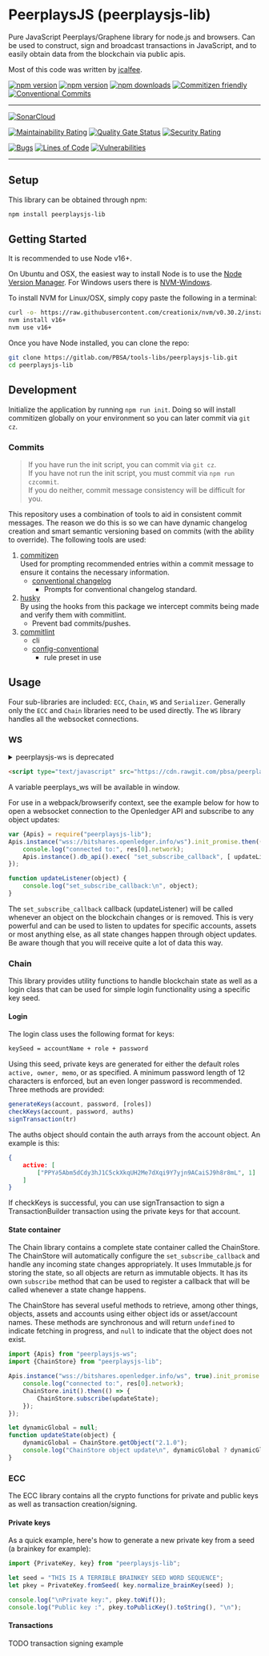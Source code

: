 # PeerplaysJS (peerplaysjs-lib)

Pure JavaScript Peerplays/Graphene library for node.js and browsers. Can be used to construct, sign and broadcast transactions in JavaScript, and to easily obtain data from the blockchain via public apis.

Most of this code was written by [jcalfee](https://github.com/jcalfee).

[![npm version](https://img.shields.io/npm/v/peerplaysjs-lib.svg?style=flat-square)](https://www.npmjs.com/package/peerplaysjs-lib)
[![npm version](https://img.shields.io/node/v/peerplaysjs-lib.svg?style=flat-square)](https://www.npmjs.com/package/peerplaysjs-lib)
[![npm downloads](https://img.shields.io/npm/dm/peerplaysjs-lib.svg?style=flat-square)](https://www.npmjs.com/package/peerplaysjs-lib)
[![Commitizen friendly](https://img.shields.io/badge/commitizen-friendly-brightgreen.svg)](http://commitizen.github.io/cz-cli/) 
[![Conventional Commits](https://img.shields.io/badge/Conventional%20Commits-1.0.0-yellow.svg)](https://conventionalcommits.org)

<hr/>

[![SonarCloud](https://sonarcloud.io/images/project_badges/sonarcloud-white.svg)](https://sonarcloud.io/dashboard?id=peerplays-network_peerplaysjs-lib)

[![Maintainability Rating](https://sonarcloud.io/api/project_badges/measure?project=peerplays-network_peerplaysjs-lib&metric=sqale_rating)](https://sonarcloud.io/dashboard?id=peerplays-network_peerplaysjs-lib) [![Quality Gate Status](https://sonarcloud.io/api/project_badges/measure?project=peerplays-network_peerplaysjs-lib&metric=alert_status)](https://sonarcloud.io/dashboard?id=peerplays-network_peerplaysjs-lib) [![Security Rating](https://sonarcloud.io/api/project_badges/measure?project=peerplays-network_peerplaysjs-lib&metric=security_rating)](https://sonarcloud.io/dashboard?id=peerplays-network_peerplaysjs-lib)

[![Bugs](https://sonarcloud.io/api/project_badges/measure?project=peerplays-network_peerplaysjs-lib&metric=bugs)](https://sonarcloud.io/dashboard?id=peerplays-network_peerplaysjs-lib) [![Lines of Code](https://sonarcloud.io/api/project_badges/measure?project=peerplays-network_peerplaysjs-lib&metric=ncloc)](https://sonarcloud.io/dashboard?id=peerplays-network_peerplaysjs-lib) [![Vulnerabilities](https://sonarcloud.io/api/project_badges/measure?project=peerplays-network_peerplaysjs-lib&metric=vulnerabilities)](https://sonarcloud.io/dashboard?id=peerplays-network_peerplaysjs-lib)

<hr/>

## Setup

This library can be obtained through npm:

```bash
npm install peerplaysjs-lib
```

## Getting Started

It is recommended to use Node v16+.

On Ubuntu and OSX, the easiest way to install Node is to use the [Node Version Manager](https://github.com/creationix/nvm).
For Windows users there is [NVM-Windows](https://github.com/coreybutler/nvm-windows).

To install NVM for Linux/OSX, simply copy paste the following in a terminal:

```bash
curl -o- https://raw.githubusercontent.com/creationix/nvm/v0.30.2/install.sh | bash
nvm install v16+
nvm use v16+
```

Once you have Node installed, you can clone the repo:

```bash
git clone https://gitlab.com/PBSA/tools-libs/peerplaysjs-lib.git
cd peerplaysjs-lib
```

## Development

Initialize the application by running `npm run init`. Doing so will install commitizen globally on your environment so you can later commit via `git cz`.

### Commits

> If you have run the init script, you can commit via `git cz`.  
> If you have not run the init script, you must commit via `npm run czcommit`.  
> If you do neither, commit message consistency will be difficult for you.

This repository uses a combination of tools to aid in consistent commit messages. The reason we do this is so we can have dynamic changelog creation and smart semantic versioning based on commits (with the ability to override).
The following tools are used:

1. [commitizen](https://www.npmjs.com/package/commitizen)  
   Used for prompting recommended entries within a commit message to ensure it contains the necessary information.
   - [conventional changelog](https://www.npmjs.com/package/cz-conventional-changelog)  
     - Prompts for conventional changelog standard.
2. [husky](https://www.npmjs.com/package/husky)  
   By using the hooks from this package we intercept commits being made and verify them with commitlint.
   - Prevent bad commits/pushes.
3. [commitlint](https://www.npmjs.com/package/@commitlint/cli)
   - cli
   - [config-conventional](https://www.npmjs.com/package/@commitlint/config-conventional)
     - rule preset in use

## Usage

Four sub-libraries are included: `ECC`, `Chain`, `WS` and `Serializer`. Generally only the `ECC` and `Chain` libraries need to be used directly. The `WS` library handles all the websocket connections.

### WS

<details>

<summary>peerplaysjs-ws is deprecated</summary>

Peerplaysjs-lib includes the now deprecated peerplaysjs-ws library within itself. Updating your code to reflect this is simple, here is an example:

```javascript
// current code
import {Apis} from 'peerplaysjs-ws';

// refactored
import {Apis} from 'peerplaysjs-lib';
```

Once you have all of your peerplaysjs-ws imports updated, you can uninstall the peerplaysjs-ws package.
</details>


```html
<script type="text/javascript" src="https://cdn.rawgit.com/pbsa/peerplaysjs-ws/build/peerplaysjs-ws.js" />
```

A variable peerplays_ws will be available in window.

For use in a webpack/browserify context, see the example below for how to open a websocket connection to the Openledger API and subscribe to any object updates:

```javascript
var {Apis} = require("peerplaysjs-lib");
Apis.instance("wss://bitshares.openledger.info/ws").init_promise.then((res) => {
    console.log("connected to:", res[0].network);
    Apis.instance().db_api().exec( "set_subscribe_callback", [ updateListener, true ] )
});

function updateListener(object) {
    console.log("set_subscribe_callback:\n", object);
}
```

The `set_subscribe_callback` callback (updateListener) will be called whenever an object on the blockchain changes or is removed. This is very powerful and can be used to listen to updates for specific accounts, assets or most anything else, as all state changes happen through object updates. Be aware though that you will receive quite a lot of data this way.

### Chain

This library provides utility functions to handle blockchain state as well as a login class that can be used for simple login functionality using a specific key seed.

#### Login

The login class uses the following format for keys:

```bash
keySeed = accountName + role + password
```

Using this seed, private keys are generated for either the default roles `active, owner, memo`, or as specified. A minimum password length of 12 characters is enforced, but an even longer password is recommended. Three methods are provided:

```js
generateKeys(account, password, [roles])
checkKeys(account, password, auths)
signTransaction(tr)
```

The auths object should contain the auth arrays from the account object. An example is this:

```json
{
    active: [
        ["PPY∂5Abm5dCdy3hJ1C5ckXkqUH2Me7dXqi9Y7yjn9ACaiSJ9h8r8mL", 1]
    ]
}
```

If checkKeys is successful, you can use signTransaction to sign a TransactionBuilder transaction using the private keys for that account.

#### State container

The Chain library contains a complete state container called the ChainStore. The ChainStore will automatically configure the `set_subscribe_callback` and handle any incoming state changes appropriately. It uses Immutable.js for storing the state, so all objects are return as immutable objects. It has its own `subscribe` method that can be used to register a callback that will be called whenever a state change happens.

The ChainStore has several useful methods to retrieve, among other things, objects, assets and accounts using either object ids or asset/account names. These methods are synchronous and will return `undefined` to indicate fetching in progress, and `null` to indicate that the object does not exist.

```js
import {Apis} from "peerplaysjs-ws";
import {ChainStore} from "peerplaysjs-lib";

Apis.instance("wss://bitshares.openledger.info/ws", true).init_promise.then((res) => {
    console.log("connected to:", res[0].network);
    ChainStore.init().then(() => {
        ChainStore.subscribe(updateState);
    });
});

let dynamicGlobal = null;
function updateState(object) {
    dynamicGlobal = ChainStore.getObject("2.1.0");
    console.log("ChainStore object update\n", dynamicGlobal ? dynamicGlobal.toJS() : dynamicGlobal);
}

```

### ECC

The ECC library contains all the crypto functions for private and public keys as well as transaction creation/signing.

#### Private keys

As a quick example, here's how to generate a new private key from a seed (a brainkey for example):

```js
import {PrivateKey, key} from "peerplaysjs-lib";

let seed = "THIS IS A TERRIBLE BRAINKEY SEED WORD SEQUENCE";
let pkey = PrivateKey.fromSeed( key.normalize_brainKey(seed) );

console.log("\nPrivate key:", pkey.toWif());
console.log("Public key :", pkey.toPublicKey().toString(), "\n");
```

#### Transactions

TODO transaction signing example



